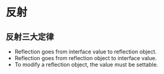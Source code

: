# 反射

## 反射三大定律

- Reflection goes from interface value to reflection object.
- Reflection goes from reflection object to interface value.
- To modify a reflection object, the value must be settable.

